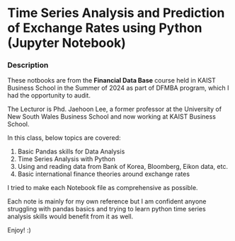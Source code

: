 # Time Series Analysis and Prediction of Exchange Rates using Python (Jupyter Notebook)

### Description

These notbooks are from the **Financial Data Base** course held in KAIST Business School in the Summer of 2024 as part of DFMBA program, which I had the opportunity to audit.

The Lecturor is Phd. Jaehoon Lee, a former professor at the University of New South Wales Business School and now working at KAIST Business School.

In this class, below topics are covered:

1. Basic Pandas skills for Data Analysis
2. Time Series Analysis with Python
3. Using and reading data from Bank of Korea, Bloomberg, Eikon data, etc.
4. Basic international finance theories around exchange rates

I tried to make each Notebook file as comprehensive as possible. 

Each note is mainly for my own reference but I am confident anyone struggling with pandas basics and trying to learn python time series analysis skills would benefit from it as well.

Enjoy! :)
